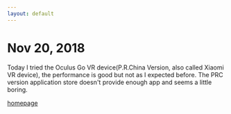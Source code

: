 ```yaml
---
layout: default
---
```


# Nov 20, 2018

Today I tried the Oculus Go VR device(P.R.China Version, also called Xiaomi VR device), the performance is good but not as I expected before. The PRC version application store doesn't provide enough app and seems a little boring.

[homepage](/)
